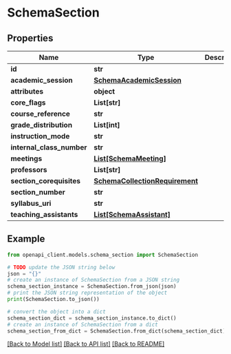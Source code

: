# SchemaSection


## Properties

Name | Type | Description | Notes
------------ | ------------- | ------------- | -------------
**id** | **str** |  | [optional] 
**academic_session** | [**SchemaAcademicSession**](SchemaAcademicSession.md) |  | [optional] 
**attributes** | **object** |  | [optional] 
**core_flags** | **List[str]** |  | [optional] 
**course_reference** | **str** |  | [optional] 
**grade_distribution** | **List[int]** |  | [optional] 
**instruction_mode** | **str** |  | [optional] 
**internal_class_number** | **str** |  | [optional] 
**meetings** | [**List[SchemaMeeting]**](SchemaMeeting.md) |  | [optional] 
**professors** | **List[str]** |  | [optional] 
**section_corequisites** | [**SchemaCollectionRequirement**](SchemaCollectionRequirement.md) |  | [optional] 
**section_number** | **str** |  | [optional] 
**syllabus_uri** | **str** |  | [optional] 
**teaching_assistants** | [**List[SchemaAssistant]**](SchemaAssistant.md) |  | [optional] 

## Example

```python
from openapi_client.models.schema_section import SchemaSection

# TODO update the JSON string below
json = "{}"
# create an instance of SchemaSection from a JSON string
schema_section_instance = SchemaSection.from_json(json)
# print the JSON string representation of the object
print(SchemaSection.to_json())

# convert the object into a dict
schema_section_dict = schema_section_instance.to_dict()
# create an instance of SchemaSection from a dict
schema_section_from_dict = SchemaSection.from_dict(schema_section_dict)
```
[[Back to Model list]](../README.md#documentation-for-models) [[Back to API list]](../README.md#documentation-for-api-endpoints) [[Back to README]](../README.md)


